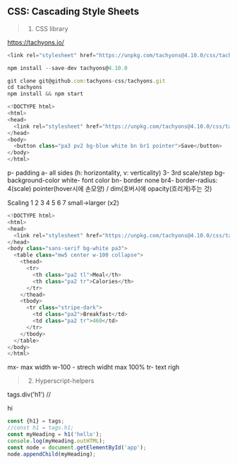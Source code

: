 
## CSS: Cascading Style Sheets
>1. CSS library

https://tachyons.io/

```js
<link rel="stylesheet" href="https://unpkg.com/tachyons@4.10.0/css/tachyons.min.css"/>
```
```js
npm install --save-dev tachyons@4.10.0
```
```js
git clone git@github.com:tachyons-css/tachyons.git
cd tachyons
npm install && npm start
```
```js
<!DOCTYPE html>
<html>
<head>
  <link rel="stylesheet" href="https://unpkg.com/tachyons@4.10.0/css/tachyons.min.css"/>
</head>
<body>
  <button class="pa3 pv2 bg-blue white bn br1 pointer">Save</button>
</body>
</html>
```

p- padding
a- all sides (h: horizontality, v: verticality)
3- 3rd scale/step
bg- background-color
white- font color
bn- border none
br4- border-radius: 4(scale)
pointer(hover시에 손모양) / dim(호버시에 opacity(흐리게)주는 것)

Scaling
1 2 3 4 5 6 7
small->larger (x2)


```js
<!DOCTYPE html>
<html>
<head>
  <link rel="stylesheet" href="https://unpkg.com/tachyons@4.10.0/css/tachyons.min.css"/>
</head>
<body class="sans-serif bg-white pa3">
  <table class="mw5 center w-100 collapse">
    <thead>
      <tr>
        <th class="pa2 tl">Meal</th>
        <th class="pa2 tr">Calories</th>
      </tr>
    </thead>
    <tbody>
      <tr class="stripe-dark">
        <td class="pa2">Breakfast</td>
        <td class="pa2 tr">460</td>
      </tr>
    </tbody>
  </table>
</body>
</html>
```
mx- max width 
w-100 - strech widht max 100%
tr- text righ

>2. Hyperscript-helpers

tags.div('h1') // <div>hi</div>

```js
const {h1} = tags;
//const h1 = tags.h1;
const myHeading = h1('hello');
console.log(myHeading.outHTML);
const node = document.getElementById('app');
node.appendChild(myHeading);
```

